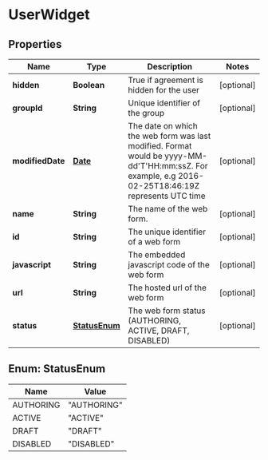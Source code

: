 
# UserWidget

## Properties
Name | Type | Description | Notes
------------ | ------------- | ------------- | -------------
**hidden** | **Boolean** | True if agreement is hidden for the user |  [optional]
**groupId** | **String** | Unique identifier of the group |  [optional]
**modifiedDate** | [**Date**](Date.md) | The date on which the web form was last modified. Format would be yyyy-MM-dd&#39;T&#39;HH:mm:ssZ. For example, e.g 2016-02-25T18:46:19Z represents UTC time |  [optional]
**name** | **String** | The name of the web form. |  [optional]
**id** | **String** | The unique identifier of a web form |  [optional]
**javascript** | **String** | The embedded javascript code of the web form |  [optional]
**url** | **String** | The hosted url of the web form |  [optional]
**status** | [**StatusEnum**](#StatusEnum) | The web form status (AUTHORING, ACTIVE, DRAFT, DISABLED) |  [optional]


<a name="StatusEnum"></a>
## Enum: StatusEnum
Name | Value
---- | -----
AUTHORING | &quot;AUTHORING&quot;
ACTIVE | &quot;ACTIVE&quot;
DRAFT | &quot;DRAFT&quot;
DISABLED | &quot;DISABLED&quot;



